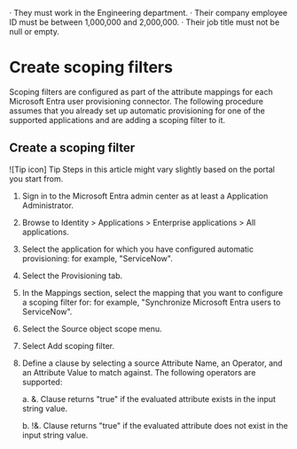 · They must work in the Engineering department.
· Their company employee ID must be between 1,000,000 and 2,000,000.
· Their job title must not be null or empty.

# Create scoping filters

Scoping filters are configured as part of the attribute mappings for each Microsoft Entra user provisioning connector. The following procedure assumes that you already set up automatic provisioning for one of the supported applications and are adding a scoping filter to it.

## Create a scoping filter

![Tip icon] Tip
Steps in this article might vary slightly based on the portal you start from.

1. Sign in to the Microsoft Entra admin center as at least a Application Administrator.

2. Browse to Identity > Applications > Enterprise applications > All applications.

3. Select the application for which you have configured automatic provisioning: for example, "ServiceNow".

4. Select the Provisioning tab.

5. In the Mappings section, select the mapping that you want to configure a scoping filter for: for example, "Synchronize Microsoft Entra users to ServiceNow".

6. Select the Source object scope menu.

7. Select Add scoping filter.

8. Define a clause by selecting a source Attribute Name, an Operator, and an Attribute Value to match against. The following operators are supported:

    a. &. Clause returns "true" if the evaluated attribute exists in the input string value.
    
    b. !&. Clause returns "true" if the evaluated attribute does not exist in the input string value.